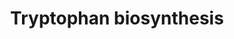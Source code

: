 ---
annotations:
- id: PW:0001280
  parent: classic metabolic pathway
  type: Pathway Ontology
  value: tryptophan biosynthetic pathway
authors:
- M.Braymer
- MaintBot
- Ddigles
- Egonw
- Mkutmon
- DeSl
- Khanspers
- Eweitz
description: 'Biosynthesis of the aromatic amino acids tryptophan, tyrosine, and phenylalanine
  proceeds via a common pathway to chorismate, at which point the pathway branches
  (CITS:[Jones][1943992]).  One branch proceeds to tryptophan, and the other to tyrosine
  and phenylalanine (CITS:[Jones]).  The series of reactions to chorismate, called
  the shikimate pathway, and the series of reactions from chorismate to tryptophan
  have been found to be common to all eukaryotes and prokaryotes studied thus far
  (as reported in (CITS:[1943992])). In contrast, there appears to be two separate
  routes from chorismate to tyrosine and phenylalanine, only one of which has been
  found in S. cerevisiae (CITS:[1943992]).  Aromatic amino acid biosynthesis in S.
  cerevisiae is controlled by a combination of feedback inhibition, activation of
  enzyme activity, and regulation of enzyme synthesis (CITS:[Jones][1943992]).  The
  first step in the tryptophan branch is feedback inhibited by tryptophan, and the
  first step in the phenylalanine-tyrosine branch is feedback inhibited by tyrosine
  and activated by tryptophan (CITS:[1943992]).  The transcriptional activator GCN4
  regulates most of the genes encoding for the aromatic amino acid biosynthetic enzymes;
  however, no GCN4 regulation was found for TRP1 of the tryptophan branch, TYR1 of
  the tyrosine branch or ARO7 of the tyrosine and phenylalanine branch (CITS:[1943992]).  SOURCE:
  SGD pathways, http://pathway.yeastgenome.org/server.html Based on http://pathway.yeastgenome.org/biocyc/'
last-edited: 2021-05-20
organisms:
- Saccharomyces cerevisiae
redirect_from:
- /index.php/Pathway:WP165
- /instance/WP165
revision: null
schema-jsonld:
- '@context': https://schema.org/
  '@id': https://wikipathways.github.io/pathways/WP165.html
  '@type': Dataset
  creator:
    '@type': Organization
    name: WikiPathways
  description: 'Biosynthesis of the aromatic amino acids tryptophan, tyrosine, and
    phenylalanine proceeds via a common pathway to chorismate, at which point the
    pathway branches (CITS:[Jones][1943992]).  One branch proceeds to tryptophan,
    and the other to tyrosine and phenylalanine (CITS:[Jones]).  The series of reactions
    to chorismate, called the shikimate pathway, and the series of reactions from
    chorismate to tryptophan have been found to be common to all eukaryotes and prokaryotes
    studied thus far (as reported in (CITS:[1943992])). In contrast, there appears
    to be two separate routes from chorismate to tyrosine and phenylalanine, only
    one of which has been found in S. cerevisiae (CITS:[1943992]).  Aromatic amino
    acid biosynthesis in S. cerevisiae is controlled by a combination of feedback
    inhibition, activation of enzyme activity, and regulation of enzyme synthesis
    (CITS:[Jones][1943992]).  The first step in the tryptophan branch is feedback
    inhibited by tryptophan, and the first step in the phenylalanine-tyrosine branch
    is feedback inhibited by tyrosine and activated by tryptophan (CITS:[1943992]).  The
    transcriptional activator GCN4 regulates most of the genes encoding for the aromatic
    amino acid biosynthetic enzymes; however, no GCN4 regulation was found for TRP1
    of the tryptophan branch, TYR1 of the tyrosine branch or ARO7 of the tyrosine
    and phenylalanine branch (CITS:[1943992]).  SOURCE: SGD pathways, http://pathway.yeastgenome.org/server.html
    Based on http://pathway.yeastgenome.org/biocyc/'
  keywords:
  - Indole-3-glycerophosphate
  - L-glutamate
  - L-glutamine
  - L-serine
  - L-tryptophan
  - N-(5'-Phosphoribosyl)anthranilate
  - PRPP
  - TRP1
  - TRP2
  - TRP3
  - TRP4
  - TRP5
  - anthranilate
  - carbon dioxide
  - chorismate
  - glyceraldehyde-3-phosphate
  - pyrophosphate
  - pyruvate
  - water
  license: CC0
  name: Tryptophan biosynthesis
seo: CreativeWork
title: Tryptophan biosynthesis
wpid: WP165
---